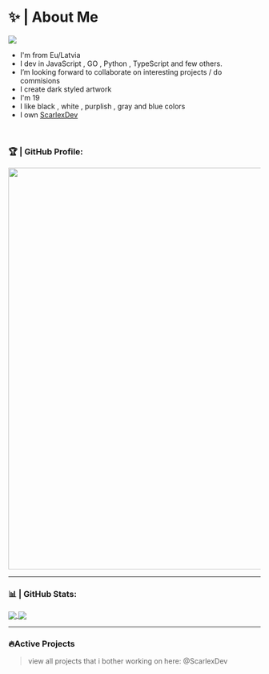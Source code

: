 # ✨ | **About Me**
![](https://komarev.com/ghpvc/?username=avixityyt)
<br />

- I'm from Eu/Latvia
- I dev in JavaScript , GO , Python , TypeScript and few others.
- I’m looking forward to collaborate on interesting projects / do commisions
- I create dark styled artwork
- I'm 19
- I like black , white , purplish , gray and blue colors
- I own [ScarlexDev](https://github.com/ScarlexDev)


<br/>

### 🏆 | GitHub Profile:
<a href="nonce">
  <img width=800 src="https://github-profile-trophy.vercel.app/?username=avixityyt&column=8&theme=discord&no-frame=true&no-bg=true"/>
</a>

---

### 📊 | GitHub Stats:
<a href="/">
  <img align="center" src="https://github-readme-stats.vercel.app/api?username=avixityyt&theme=github_purple&show_icons=true&count_private=true" />
</a>
<a href="/">
  <img align="center" src="https://github-readme-stats.vercel.app/api/top-langs/?username=avixityyt&layout=compact" />
</a>

---

### 🔥Active Projects

> view all projects that i bother working on here: @ScarlexDev



